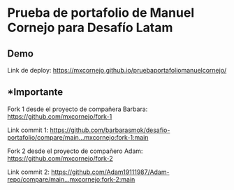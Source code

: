 # Prueba de portafolio de Manuel Cornejo para Desafío Latam

## Demo

Link de deploy: https://mxcornejo.github.io/pruebaportafoliomanuelcornejo/

## \*Importante

Fork 1 desde el proyecto de compañera Barbara:
https://github.com/mxcornejo/fork-1

Link commit 1:
https://github.com/barbarasmok/desafio-portafolio/compare/main...mxcornejo:fork-1:main

Fork 2 desde el proyecto de compañero Adam:
https://github.com/mxcornejo/fork-2

Link commit 2:
https://github.com/Adam19111987/Adam-repo/compare/main...mxcornejo:fork-2:main
